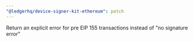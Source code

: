 ```yaml
---
"@ledgerhq/device-signer-kit-ethereum": patch
---
```


Return an explicit error for pre EIP 155 transactions instead of "no signature error"
